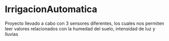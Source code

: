 # IrrigacionAutomatica
Proyecto llevado a cabo con 3 sensores diferentes, los cuales nos permiten leer valores relacionados con la humedad del suelo, intensidad de luz y lluvias

